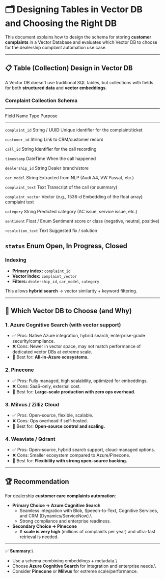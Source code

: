 # 🗂️ Designing Tables in Vector DB and Choosing the Right DB

This document explains how to design the schema for storing **customer
complaints** in a Vector Database and evaluates which Vector DB to
choose for the dealership complaint automation use case.

------------------------------------------------------------------------

## 📋 Table (Collection) Design in Vector DB

A Vector DB doesn't use traditional SQL tables, but collections with
fields for both **structured data** and **vector embeddings**.

### Complaint Collection Schema

  ---------------------------------------------------------------------------
  Field Name                       Type                    Purpose
  -------------------------------- ----------------------- ------------------
  `complaint_id`                   String / UUID           Unique identifier
                                                           for the
                                                           complaint/ticket

  `customer_id`                    String                  Link to
                                                           CRM/customer
                                                           record

  `call_id`                        String                  Identifier for the
                                                           call recording

  `timestamp`                      DateTime                When the call
                                                           happened

  `dealership_id`                  String                  Dealer
                                                           branch/store

  `car_model`                      String                  Extracted from NLP
                                                           (Audi A4, VW
                                                           Passat, etc.)

  `complaint_text`                 Text                    Transcript of the
                                                           call (or summary)

  `complaint_vector`               Vector (e.g., 1536-d    Embedding of the
                                   float array)            complaint text

  `category`                       String                  Predicted category
                                                           (AC issue, service
                                                           issue, etc.)

  `sentiment`                      Float / Enum            Sentiment score or
                                                           class (negative,
                                                           neutral, positive)

  `resolution_text`                Text                    Suggested fix /
                                                           solution

  `status`                         Enum                    Open, In Progress,
                                                           Closed
  ---------------------------------------------------------------------------

### Indexing

-   **Primary index:** `complaint_id`
-   **Vector index:** `complaint_vector`
-   **Filters:** `dealership_id`, `car_model`, `category`

This allows **hybrid search** → vector similarity + keyword filtering.

------------------------------------------------------------------------

## 📌 Which Vector DB to Choose (and Why)

### 1. **Azure Cognitive Search (with vector support)**

-   ✅ Pros: Native Azure integration, hybrid search, enterprise-grade
    security/compliance.
-   ❌ Cons: Newer in vector space, may not match performance of
    dedicated vector DBs at extreme scale.
-   🎯 Best for: **All-in-Azure ecosystems.**

### 2. **Pinecone**

-   ✅ Pros: Fully managed, high scalability, optimized for embeddings.
-   ❌ Cons: SaaS-only, external cost.
-   🎯 Best for: **Large-scale production with zero ops overhead.**

### 3. **Milvus / Zilliz Cloud**

-   ✅ Pros: Open-source, flexible, scalable.
-   ❌ Cons: Ops overhead if self-hosted.
-   🎯 Best for: **Open-source control and scaling.**

### 4. **Weaviate / Qdrant**

-   ✅ Pros: Open-source, hybrid search support, cloud-managed options.
-   ❌ Cons: Smaller ecosystem compared to Azure/Pinecone.
-   🎯 Best for: **Flexibility with strong open-source backing.**

------------------------------------------------------------------------

## 🏆 Recommendation

For dealership **customer care complaints automation**:

-   **Primary Choice → Azure Cognitive Search**
    -   Seamless integration with Blob, Speech-to-Text, Cognitive
        Services, and CRM (Dynamics/ServiceNow).\
    -   Strong compliance and enterprise readiness.
-   **Secondary Choice → Pinecone**
    -   If **scale is very high** (millions of complaints per year) and
        ultra-fast retrieval is needed.

------------------------------------------------------------------------

✅ **Summary:**\
- Use a schema combining embeddings + metadata.\
- Choose **Azure Cognitive Search** for integration and enterprise
needs.\
- Consider **Pinecone** or **Milvus** for extreme scale/performance.
